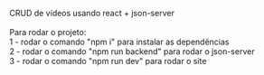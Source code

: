   CRUD de vídeos usando react + json-server <br/>
  <br/>
  Para rodar o projeto: <br/>
  1 - rodar o comando "npm i" para instalar as dependências <br/>
  2 - rodar o comando "npm run backend" para rodar o json-server <br/>
  3 - rodar o comando "npm run dev" para rodar o site
